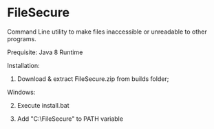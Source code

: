 # FileSecure
Command Line utility to make files inaccessible or unreadable to other programs.

Prequisite:
Java 8 Runtime

Installation:

1. Download & extract FileSecure.zip from builds folder;

Windows:

2. Execute install.bat

3. Add "C:\FileSecure\" to PATH variable 
